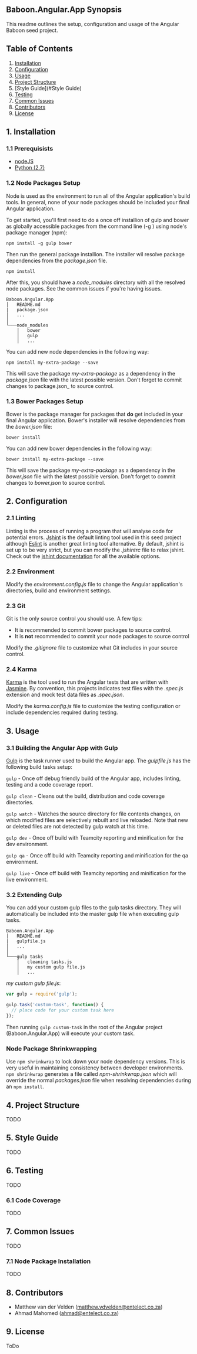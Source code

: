 ## Baboon.Angular.App Synopsis
This readme outlines the setup, configuration and usage of the Angular Baboon seed project.
## Table of Contents

1. [Installation](#Installation)
2. [Configuration](#Configuration)
3. [Usage](#Usage)
4. [Project Structure](#ProjectStructure)
5. [Style Guide](#Style Guide)
6. [Testing](#Testing)
7. [Common Issues](#CommonIssues)
8. [Contributors](#Contributors)
9. [License](#License)

## 1. <a name="Installation"></a>Installation

### 1.1 Prerequisists
* [nodeJS](https://nodejs.org/en/)
* [Python (2.7)](https://www.python.org/downloads/)

### 1.2 Node Packages Setup
Node is used as the environment to run all of the Angular application's build tools. 
In general, none of your node packages should be included your final Angular application.

To get started, you'll first need to do a once off installion of gulp and bower as globally accessible packages from the command line (-g ) using node's package manager (npm):

`npm install -g gulp bower`

Then run the general package installion. The installer wil resolve package dependencies from the _package.json_ file.

`npm install`

After this, you should have a _node_modules_ directory with all the resolved node packages. See the common issues if you're having issues.
```
Baboon.Angular.App
│   README.md
|	package.json
│   ...   
│
└───node_modules
    │   bower
	│   gulp
	│   ...
```
You can add new node dependencies in the following way:

`npm install my-extra-package --save`

This will save the package _my-extra-package_ as a dependency in the _package.json_ file with the latest possible version.
Don't forget to commit changes to package.json_ to source control.

### 1.3 Bower Packages Setup
Bower is the package manager for packages that **do** get included in your final Angular application. 
Bower's installer will resolve dependencies from the _bower.json_ file:

`bower install`

You can add new bower dependencies in the following way:

`bower install my-extra-package --save`

This will save the package _my-extra-package_ as a dependency in the _bower.json_ file with the latest possible version.
Don't forget to commit changes to _bower.json_ to source control.
## 2. <a name="Configuration"></a>Configuration

### 2.1 Linting
Linting is the process of running a program that will analyse code for potential errors. 
[Jshint](http://jshint.com/about/) is the default linting tool used in this seed project although 
[Eslint](http://eslint.org/) is another great linting tool alternative.
By default, jshint is set up to be very strict, but you can modify the _.jshintrc_ file to relax jshint. Check out the [jshint documentation](http://jshint.com/docs/options/) for all the available options.

### 2.2 Environment

Modify the _environment.config.js_ file to change the Angular application's directories, build and environment settings.

### 2.3 Git
Git is the only source control you should use. A few tips:
 
* It is recommended to commit bower packages to source control.
* It is **not** recommended to commit your node packages to source control

Modify the _.gitignore_ file to customize what Git includes in your source control.

### 2.4 Karma
[Karma](http://karma-runner.github.io/0.13/index.html) is the tool used to run the Angular tests that are written with [Jasmine](http://jasmine.github.io/edge/introduction.html). 
By convention, this projects indicates test files with the _.spec.js_ extension and mock test data files as _.spec.json_. 

Modify the _karma.config.js_ file to customize the testing configuration or include dependencies required during testing.

## 3. <a name="Usage"></a>Usage

### 3.1 Building the Angular App with Gulp
[Gulp](Gulp) is the task runner used to build the Angular app.
The _gulpfile.js_ has the following build tasks setup:

`gulp` - Once off debug friendly build of the Angular app, includes linting, testing and a code coverage report.

`gulp clean` - Cleans out the build, distribution and code coverage directories.

`gulp watch` - Watches the source directory for file contents changes, on which modified files are selectively rebuilt and live reloaded. Note that new or deleted files are not detected by gulp watch at this time.

`gulp dev` - Once off build with Teamcity reporting and minification for the dev environment.

`gulp qa` - Once off build with Teamcity reporting and minification for the qa environment.

`gulp live` - Once off build with Teamcity reporting and minification for the live environment.

### 3.2 Extending Gulp

You can add your custom gulp files to the gulp tasks directory. 
They will automatically be included into the master gulp file when executing gulp tasks.
```
Baboon.Angular.App
│   README.md
|	gulpfile.js
│   ...   
│
└───gulp tasks
    │   cleaning tasks.js
	│   my custom gulp file.js
	│   ...
```
_my custom gulp file.js_:
```javascript
var gulp = require('gulp');

gulp.task('custom-task', function() {
  // place code for your custom task here
});
```
Then running `gulp custom-task` in the root of the Angular project (Baboon.Angular.App) will execute your custom task.
### Node Package Shrinkwrapping
Use `npm shrinkwrap` to lock down your node dependency versions. 
This is very useful in maintaining consistency between developer environments. 
`npm shrinkwrap` generates a file called _npm-shrinkwrap.json_ which will override the normal _packages.json_ file when resolving dependencies during an `npm install`.

## 4. <a name="ProjectStructure"></a>Project Structure
TODO

## 5. <a name="StyleGuide"></a>Style Guide
TODO

## 6. <a name="Testing"></a>Testing
TODO

### 6.1 Code Coverage
TODO


## 7. <a name="CommonIssues"></a>Common Issues
TODO

### 7.1 Node Package Installation

TODO

## 8. <a name="Contributors"></a>Contributors

* Matthew van der Velden (matthew.vdvelden@entelect.co.za)
* Ahmad Mahomed (ahmad@entelect.co.za)

## 9. <a name="License"></a>License

ToDo




